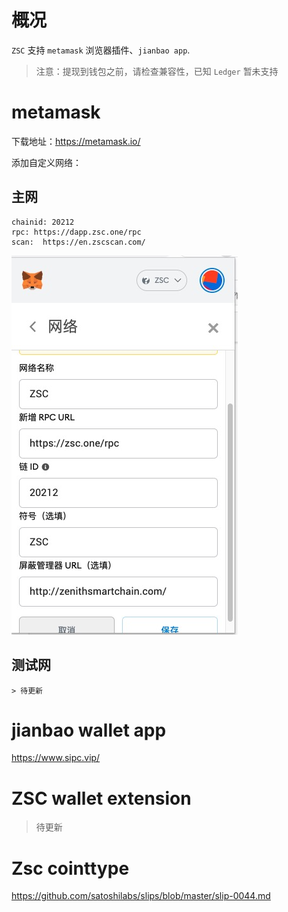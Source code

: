 # 概况

`ZSC` 支持 `metamask` 浏览器插件、`jianbao app`.

> 注意：提现到钱包之前，请检查兼容性，已知 `Ledger` 暂未支持

# metamask

下载地址：https://metamask.io/

添加自定义网络：

## 主网

```
chainid: 20212
rpc: https://dapp.zsc.one/rpc
scan:  https://en.zscscan.com/
```

![metamask](./images/metamask2.png)


## 测试网

```
> 待更新

```


# jianbao wallet app

https://www.sipc.vip/

# ZSC wallet extension

> 待更新

# Zsc cointtype

https://github.com/satoshilabs/slips/blob/master/slip-0044.md